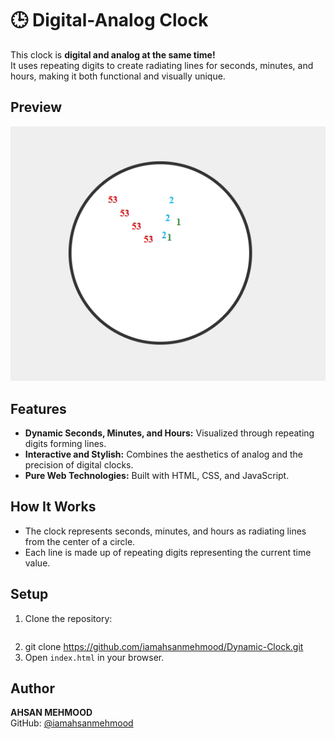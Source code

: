 # 🕒 Digital-Analog Clock

This clock is **digital and analog at the same time!**  
It uses repeating digits to create radiating lines for seconds, minutes, and hours, making it both functional and visually unique.

## Preview
![Clock Demo](https://github.com/iamahsanmehmood/Dynamic-Clock/blob/main/Dynamic%20Clock.gif)

## Features
- **Dynamic Seconds, Minutes, and Hours:** Visualized through repeating digits forming lines.
- **Interactive and Stylish:** Combines the aesthetics of analog and the precision of digital clocks.
- **Pure Web Technologies:** Built with HTML, CSS, and JavaScript.

## How It Works
- The clock represents seconds, minutes, and hours as radiating lines from the center of a circle.
- Each line is made up of repeating digits representing the current time value.

## Setup
1. Clone the repository:
   ```bash
1. git clone https://github.com/iamahsanmehmood/Dynamic-Clock.git
2. Open `index.html` in your browser.

## Author
**AHSAN MEHMOOD**  
GitHub: [@iamahsanmehmood](https://github.com/iamahsanmehmood)
